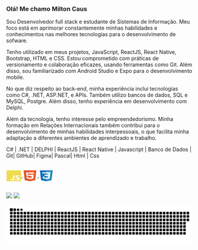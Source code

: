### Olá! Me chamo Milton Caus 

Sou Desenvolvedor full stack e estudante de Sistemas de Informação. Meu foco está em aprimorar constantemente minhas habilidades e conhecimentos nas melhores tecnologias para o desenvolvimento de sofware.

Tenho utilizado em meus projetos, JavaScript, ReactJS, React Native, Bootstrap, HTML e CSS. Estou comprometido com práticas de versionamento e colaboração eficazes, usando ferramentas como Git. Além disso, sou familiarizado com Android Studio e Expo para o desenvolvimento mobile.

No que diz respeito ao back-end, minha experiência inclui tecnologias como C#, .NET, ASP.NET, e APIs. Também utilizo bancos de dados, SQL e MySQL, Postgre. Além disso, tenho experiência em desenvolvimento com Delphi.

Além da tecnologia, tenho interesse pelo empreendedorismo. Minha formação em Relações Internacionais também contribui para o desenvolvimento de minhas habilidades interpessoais, o que facilita minha adaptação a diferentes ambientes de aprendizado e trabalho.

 C# | .NET | DELPHI | ReactJS | React Native | Javascript | Banco de Dados | Git| GitHub| Figma| Pascal| Html | Css

<div align="center">
  <a href="https://github.com/juniorcaus">
  
</div>
  
  <div style="display: inline_block"><br>
  <img align="center" alt="Rafa-Js" height="30" width="40" src="https://raw.githubusercontent.com/devicons/devicon/master/icons/javascript/javascript-plain.svg">
  <img align="center" alt="Rafa-HTML" height="30" width="40" src="https://raw.githubusercontent.com/devicons/devicon/master/icons/html5/html5-original.svg">
  <img align="center" alt="Rafa-CSS" height="30" width="40" src="https://raw.githubusercontent.com/devicons/devicon/master/icons/css3/css3-original.svg">
</div>
  
  ##
 
<div> 
  <a href = "mailto:miltomjuniorcausgervasio@hotmail.com"><img src="https://img.shields.io/badge/Microsoft_Outlook-0078D4?style=for-the-badge&logo=microsoft-outlook&logoColor=white" target="_blank"></a>
  <a href="https://www.linkedin.com/in/miltoncaus" target="_blank"><img src="https://img.shields.io/badge/-LinkedIn-%230077B5?style=for-the-badge&logo=linkedin&logoColor=white" target="_blank"></a> 
 
  ![Snake animation](https://github.com/juniorcaus/juniorcaus/blob/output/github-contribution-grid-snake.svg)
 
</div>
